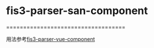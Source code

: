 # fis3-parser-san-component
===================================

用法参考[fis3-parser-vue-component](https://github.com/ccqgithub/fis3-parser-vue-component)
